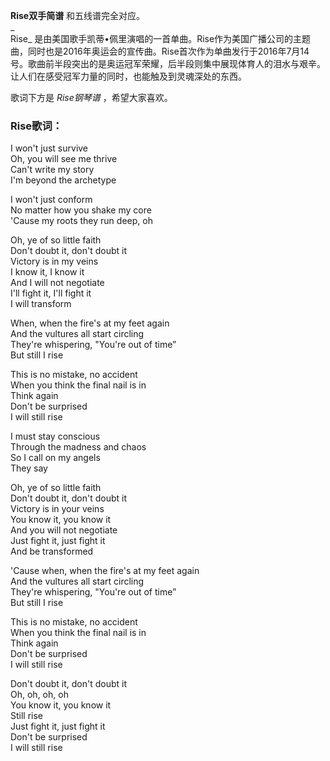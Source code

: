 

**Rise双手简谱** 和五线谱完全对应。  
_  
Rise_
是由美国歌手凯蒂•佩里演唱的一首单曲。Rise作为美国广播公司的主题曲，同时也是2016年奥运会的宣传曲。Rise首次作为单曲发行于2016年7月14号。歌曲前半段突出的是奥运冠军荣耀，后半段则集中展现体育人的泪水与艰辛。让人们在感受冠军力量的同时，也能触及到灵魂深处的东西。  
  
歌词下方是 _Rise钢琴谱_ ，希望大家喜欢。

### Rise歌词：

I won't just survive  
Oh, you will see me thrive  
Can't write my story  
I'm beyond the archetype

I won't just conform  
No matter how you shake my core  
'Cause my roots they run deep, oh

Oh, ye of so little faith  
Don't doubt it, don't doubt it  
Victory is in my veins  
I know it, I know it  
And I will not negotiate  
I'll fight it, I'll fight it  
I will transform

When, when the fire's at my feet again  
And the vultures all start circling  
They're whispering, "You're out of time”  
But still I rise

This is no mistake, no accident  
When you think the final nail is in  
Think again  
Don't be surprised  
I will still rise

I must stay conscious  
Through the madness and chaos  
So I call on my angels  
They say

Oh, ye of so little faith  
Don't doubt it, don't doubt it  
Victory is in your veins  
You know it, you know it  
And you will not negotiate  
Just fight it, just fight it  
And be transformed

'Cause when, when the fire's at my feet again  
And the vultures all start circling  
They're whispering, "You're out of time”  
But still I rise

This is no mistake, no accident  
When you think the final nail is in  
Think again  
Don't be surprised  
I will still rise

Don't doubt it, don't doubt it  
Oh, oh, oh, oh  
You know it, you know it  
Still rise  
Just fight it, just fight it  
Don't be surprised  
I will still rise

